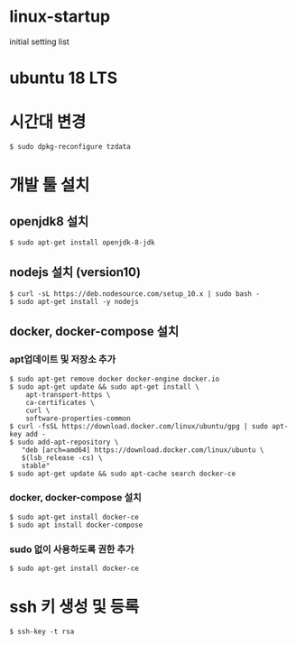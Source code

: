 # linux-startup
initial setting list

# ubuntu 18 LTS

# 시간대 변경

```
$ sudo dpkg-reconfigure tzdata
```

# 개발 툴 설치

## openjdk8 설치

```
$ sudo apt-get install openjdk-8-jdk
```

## nodejs 설치 (version10)

```
$ curl -sL https://deb.nodesource.com/setup_10.x | sudo bash -
$ sudo apt-get install -y nodejs
```

## docker, docker-compose 설치

### apt업데이트 및 저장소 추가
```
$ sudo apt-get remove docker docker-engine docker.io
$ sudo apt-get update && sudo apt-get install \
    apt-transport-https \
    ca-certificates \
    curl \
    software-properties-common
$ curl -fsSL https://download.docker.com/linux/ubuntu/gpg | sudo apt-key add -
$ sudo add-apt-repository \
   "deb [arch=amd64] https://download.docker.com/linux/ubuntu \
   $(lsb_release -cs) \
   stable"
$ sudo apt-get update && sudo apt-cache search docker-ce
```

### docker, docker-compose 설치

```
$ sudo apt-get install docker-ce
$ sudo apt install docker-compose
```

### sudo 없이 사용하도록 권한 추가

```
$ sudo apt-get install docker-ce
```

# ssh 키 생성 및 등록

```
$ ssh-key -t rsa
```
